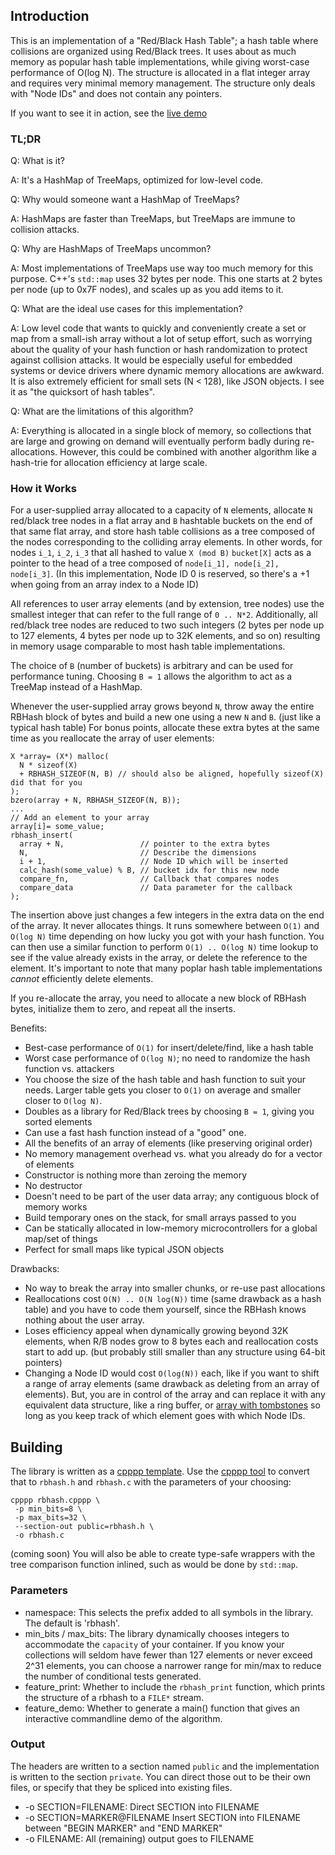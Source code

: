 ## Introduction

This is an implementation of a "Red/Black Hash Table"; a hash table where collisions are
organized using Red/Black trees.  It uses about as much memory as popular hash table
implementations, while giving worst-case performance of O(log N).  The structure is allocated
in a flat integer array and requires very minimal memory management.  The structure only deals
with "Node IDs" and does not contain any pointers.

If you want to see it in action, see the [live demo](https://nrdvana.net/rbhash/demo)

### TL;DR

Q: What is it?

A: It's a HashMap of TreeMaps, optimized for low-level code.

Q: Why would someone want a HashMap of TreeMaps?

A: HashMaps are faster than TreeMaps, but TreeMaps are immune to collision attacks.

Q: Why are HashMaps of TreeMaps uncommon?

A: Most implementations of TreeMaps use way too much memory for this purpose.  C++'s `std::map`
uses 32 bytes per node.  This one starts at 2 bytes per node (up to 0x7F nodes), and scales up
as you add items to it.

Q: What are the ideal use cases for this implementation?

A: Low level code that wants to quickly and conveniently create a set or map from a small-ish
array without a lot of setup effort, such as worrying about the quality of your hash function
or hash randomization to protect against collision attacks.  It would be especially useful for
embedded systems or device drivers where dynamic memory allocations are awkward.  It is also
extremely efficient for small sets (N < 128), like JSON objects.  I see it as "the quicksort
of hash tables".

Q: What are the limitations of this algorithm?

A: Everything is allocated in a single block of memory, so collections that are large and
growing on demand will eventually perform badly during re-allocations.  However, this could be
combined with another algorithm like a hash-trie for allocation efficiency at large scale.

### How it Works

For a user-supplied array allocated to a capacity of `N` elements, allocate `N` red/black tree
nodes in a flat array and `B` hashtable buckets on the end of that same flat array, and store
hash table collisions as a tree composed of the nodes corresponding to the colliding array
elements.  In other words, for nodes `i_1`, `i_2`, `i_3` that all hashed to value `X (mod B)`
`bucket[X]` acts as a pointer to the head of a tree composed of `node[i_1], node[i_2], node[i_3]`.
(In this implementation, Node ID 0 is reserved, so there's a +1 when going from an array index
to a Node ID)

All references to user array elements (and by extension, tree nodes) use the smallest integer
that can refer to the full range of `0 .. N*2`.  Additionally, all red/black tree nodes are
reduced to two such integers (2 bytes per node up to 127 elements, 4 bytes per node up to 32K
elements, and so on) resulting in memory usage comparable to most hash table implementations.

The choice of `B` (number of buckets) is arbitrary and can be used for performance tuning.
Choosing `B = 1` allows the algorithm to act as a TreeMap instead of a HashMap.

Whenever the user-supplied array grows beyond `N`, throw away the entire RBHash block of bytes
and build a new one using a new `N` and `B`.  (just like a typical hash table) For bonus points,
allocate these extra bytes at the same time as you reallocate the array of user elements:

    X *array= (X*) malloc(
      N * sizeof(X)
      + RBHASH_SIZEOF(N, B) // should also be aligned, hopefully sizeof(X) did that for you
    );
    bzero(array + N, RBHASH_SIZEOF(N, B));
    ...
    // Add an element to your array
    array[i]= some_value;
    rbhash_insert(
      array + N,                 // pointer to the extra bytes
      N,                         // Describe the dimensions
      i + 1,                     // Node ID which will be inserted
      calc_hash(some_value) % B, // bucket idx for this new node
      compare_fn,                // Callback that compares nodes
      compare_data               // Data parameter for the callback
    );

The insertion above just changes a few integers in the extra data on the end of the array.
It never allocates things.  It runs somewhere between `O(1)` and `O(log N)` time depending on
how lucky you got with your hash function.
You can then use a similar function to perform `O(1) .. O(log N)` time lookup to see if the
value already exists in the array, or delete the reference to the element.  It's important to
note that many poplar hash table implementations *cannot* efficiently delete elements.

If you re-allocate the array, you need to allocate a new block of RBHash bytes, initialize them
to zero, and repeat all the inserts.

Benefits:
  * Best-case performance of `O(1)` for insert/delete/find, like a hash table
  * Worst case performance of `O(log N)`; no need to randomize the hash function vs. attackers
  * You choose the size of the hash table and hash function to suit your needs.
    Larger table gets you closer to `O(1)` on average and smaller closer to `O(log N)`.
  * Doubles as a library for Red/Black trees by choosing `B = 1`, giving you sorted elements
  * Can use a fast hash function instead of a "good" one.
  * All the benefits of an array of elements (like preserving original order)
  * No memory management overhead vs. what you already do for a vector of elements
  * Constructor is nothing more than zeroing the memory
  * No destructor
  * Doesn't need to be part of the user data array; any contiguous block of memory works
  * Build temporary ones on the stack, for small arrays passed to you
  * Can be statically allocated in low-memory microcontrollers for a global map/set of things
  * Perfect for small maps like typical JSON objects

Drawbacks:
  * No way to break the array into smaller chunks, or re-use past allocations
  * Reallocations cost `O(N) .. O(N log(N))` time (same drawback as a hash table)
    and you have to code them yourself, since the RBHash knows nothing about the user array.
  * Loses efficiency appeal when dynamically growing beyond 32K elements, when R/B nodes grow
    to 8 bytes each and reallocation costs start to add up.
    (but probably still smaller than any structure using 64-bit pointers)
  * Changing a Node ID would cost `O(log(N))` each, like if you want to shift a range of array
    elements (same drawback as deleting from an array of elements).  But, you are in control
    of the array and can replace it with any equivalent data structure, like a ring buffer, or
    [array with tombstones](https://blog.toit.io/hash-maps-that-dont-hate-you-1a96150b492a)
    so long as you keep track of which element goes with which Node IDs.

## Building

The library is written as a [cpppp template](/rbhash.cpppp).
Use the [cpppp tool](https://metacpan.org/pod/CodeGen::Cpppp) to convert that
to `rbhash.h` and `rbhash.c` with the parameters of your choosing:

    cpppp rbhash.cpppp \
     -p min_bits=8 \
     -p max_bits=32 \
     --section-out public=rbhash.h \
     -o rbhash.c

(coming soon) You will also be able to create type-safe wrappers with the tree
comparison function inlined, such as would be done by `std::map`.

### Parameters

  * namespace:           This selects the prefix added to all symbols in the
                         library.  The default is 'rbhash'.
  * min_bits / max_bits: The library dynamically chooses integers to accommodate
                         the `capacity` of your container.  If you know your
                         collections will seldom have fewer than 127 elements or
                         never exceed 2^31 elements, you can choose a narrower
                         range for min/max to reduce the number of conditional
                         tests generated.
  * feature_print:       Whether to include the `rbhash_print` function, which
                         prints the structure of a rbhash to a `FILE*` stream.
  * feature_demo:        Whether to generate a main() function that gives an
                         interactive commandline demo of the algorithm.

### Output

The headers are written to a section named `public` and the implementation is
written to the section `private`.  You can direct those out to be their own
files, or specify that they be spliced into existing files.

  * -o SECTION=FILENAME:        Direct SECTION into FILENAME
  * -o SECTION=MARKER@FILENAME  Insert SECTION into FILENAME between
                                "BEGIN MARKER" and "END MARKER"
  * -o FILENAME:                All (remaining) output goes to FILENAME

